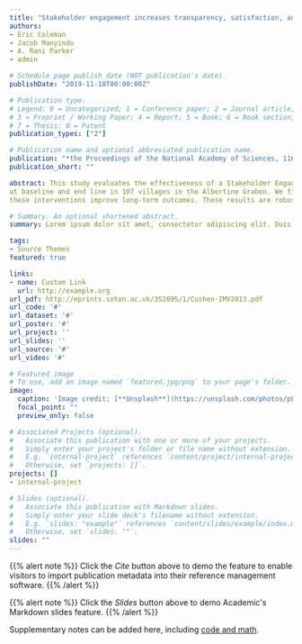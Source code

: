 ```yaml
---
title: "Stakeholder engagement increases transparency, satisfaction, and civic action"
authors:
- Eric Coleman
- Jacob Manyindo
- A. Rani Parker
- admin

# Schedule page publish date (NOT publication's date).
publishDate: "2019-11-18T00:00:00Z"

# Publication type.
# Legend: 0 = Uncategorized; 1 = Conference paper; 2 = Journal article;
# 3 = Preprint / Working Paper; 4 = Report; 5 = Book; 6 = Book section;
# 7 = Thesis; 8 = Patent
publication_types: ["2"]

# Publication name and optional abbreviated publication name.
publication: "*the Proceedings of the National Academy of Sciences, 116*(49)"
publication_short: ""

abstract: This study evaluates the effectiveness of a Stakeholder Engagement (SE) intervention in improving outcomes for communities affected by oil and gas extraction in Western Uganda. The study design is a randomized controlled trial where villages are randomly assigned to a treatment group (participating in SE) or a control group (not participating). Data are collected via household surveys
at baseline and end line in 107 villages in the Albertine Graben. We find that SE improves transparency, civic activity, and satisfaction with issues that most concern the people under study. While satisfaction has improved, it is too early to ascertain whether
these interventions improve long-term outcomes. These results are robust when controlling for spillover effects and other subregional fixed effects.

# Summary. An optional shortened abstract.
summary: Lorem ipsum dolor sit amet, consectetur adipiscing elit. Duis posuere tellus ac convallis placerat. Proin tincidunt magna sed # ex sollicitudin condimentum.

tags:
- Source Themes
featured: true

links:
- name: Custom Link
  url: http://example.org
url_pdf: http://eprints.soton.ac.uk/352095/1/Cushen-IMV2013.pdf
url_code: '#'
url_dataset: '#'
url_poster: '#'
url_project: ''
url_slides: ''
url_source: '#'
url_video: '#'

# Featured image
# To use, add an image named `featured.jpg/png` to your page's folder. 
image:
  caption: 'Image credit: [**Unsplash**](https://unsplash.com/photos/pLCdAaMFLTE)'
  focal_point: ""
  preview_only: false

# Associated Projects (optional).
#   Associate this publication with one or more of your projects.
#   Simply enter your project's folder or file name without extension.
#   E.g. `internal-project` references `content/project/internal-project/index.md`.
#   Otherwise, set `projects: []`.
projects: []
- internal-project

# Slides (optional).
#   Associate this publication with Markdown slides.
#   Simply enter your slide deck's filename without extension.
#   E.g. `slides: "example"` references `content/slides/example/index.md`.
#   Otherwise, set `slides: ""`.
slides: ""
---
```


{{% alert note %}}
Click the *Cite* button above to demo the feature to enable visitors to import publication metadata into their reference management software.
{{% /alert %}}

{{% alert note %}}
Click the *Slides* button above to demo Academic's Markdown slides feature.
{{% /alert %}}

Supplementary notes can be added here, including [code and math](https://sourcethemes.com/academic/docs/writing-markdown-latex/).
